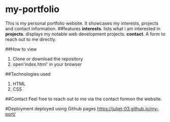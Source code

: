 # my-portfolio
This is my personal portfolio website. It showcases my interests, projects and contact information.
##features
**interests**. lists what i am interested in
**projects**. displays my notable web development projects.
**contact**. A form to reach out to me directly.


##How to view
1. Clone or download the repository
2. open'index.html' in your browser


##Technologies used
1. HTML
2. CSS

##Contact
Feel free to reach out to me via the contact formon the website.

#Deployment
deployed using Github pages
https://juliet-03.github.io/my-port/
